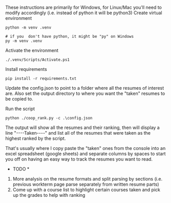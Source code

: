 These instructions are primarily for Windows, for Linux/Mac you'll need to modify accordingly (i.e. instead of python it will be python3)
Create virtual environment

```
python -m venv .venv

# if you  don't have python, it might be "py" on Windows
py -m venv .venv
```

Activate the environment

```
./.venv/Scripts/Activate.ps1
```

Install requirements

```
pip install -r requirements.txt
```

Update the config.json to point to a folder where all the resumes of interest are.  Also set the output directory to where you want
the "taken" resumes to be copied to.

Run the script

```
python ./coop_rank.py -c .\config.json
```

The output will show all the resumes and their ranking, then will display a line "----Taken----" and list all of the resumes that were
taken as the highest ranked by the script.

That's usually where I copy paste the "taken" ones from the console into an excel spreadsheet (google sheets) and separate columns by spaces
to start you off on having an easy way to track the resumes you want to read.


* TODO *
1. More analysis on the resume formats and split parsing by sections (i.e. previous workterm page parse separately from written resume parts)
2. Come up with a course list to highlight certain courses taken and pick up the grades to help with ranking
